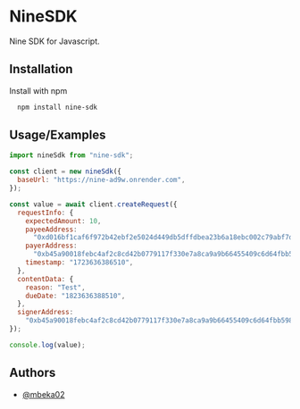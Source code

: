 # NineSDK

Nine SDK for Javascript.

## Installation

Install with npm

```bash
  npm install nine-sdk
```

## Usage/Examples

```javascript
import nineSdk from "nine-sdk";

const client = new nineSdk({
  baseUrl: "https://nine-ad9w.onrender.com",
});

const value = await client.createRequest({
  requestInfo: {
    expectedAmount: 10,
    payeeAddress:
      "0xd016bf1caf6f972b42ebf2e5024d449db5dffdbea23b6a18ebc002c79abf7dab",
    payerAddress:
      "0xb45a90018febc4af2c8cd42b0779117f330e7a8ca9a9b66455409c6d64fbb598",
    timestamp: "1723636386510",
  },
  contentData: {
    reason: "Test",
    dueDate: "1823636388510",
  },
  signerAddress:
    "0xb45a90018febc4af2c8cd42b0779117f330e7a8ca9a9b66455409c6d64fbb598",
});

console.log(value);
```

## Authors

- [@mbeka02](https://www.github.com/PatrickOjiambo)
